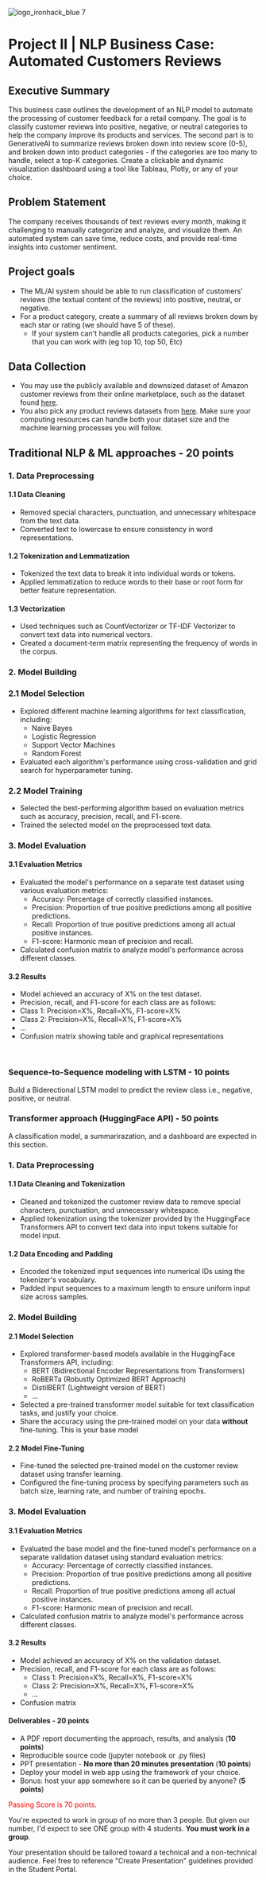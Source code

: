 ![logo_ironhack_blue 7](https://user-images.githubusercontent.com/23629340/40541063-a07a0a8a-601a-11e8-91b5-2f13e4e6b441.png)

# Project II | NLP Business Case: Automated Customers Reviews

## Executive Summary

This business case outlines the development of an NLP model to automate the processing of customer feedback for a retail company. The goal is to classify customer reviews into positive, negative, or neutral categories to help the company improve its products and services. The second part is to GenerativeAI to summarize reviews broken down into review score (0-5), and broken down into product categories - if the categories are too many to handle, select a top-K categories. Create a clickable and dynamic visualization dashboard using a tool like Tableau, Plotly, or any of your choice.

## Problem Statement

The company receives thousands of text reviews every month, making it challenging to manually categorize and analyze, and visualize them. An automated system can save time, reduce costs, and provide real-time insights into customer sentiment.


## Project goals

- The ML/AI system should be able to run classification of customers' reviews (the textual content of the reviews) into positive, neutral, or negative.
- For a product category, create a summary of all reviews broken down by each star or rating (we should have 5 of these).
  - If your system can't handle all products categories, pick a number that you can work with (eg top 10, top 50, Etc)

## Data Collection

- You may use the publicly available and downsized dataset of Amazon customer reviews from their online marketplace, such as the dataset found [here](https://www.kaggle.com/datasets/datafiniti/consumer-reviews-of-amazon-products/data).
- You also pick any product reviews datasets from [here](https://huggingface.co/datasets/amazon_us_reviews). Make sure your computing resources can handle both your dataset size and the machine learning processes you will follow. 

## Traditional NLP & ML approaches - **20 points**

### 1. Data Preprocessing

#### 1.1 Data Cleaning

- Removed special characters, punctuation, and unnecessary whitespace from the text data.
- Converted text to lowercase to ensure consistency in word representations.

#### 1.2 Tokenization and Lemmatization

- Tokenized the text data to break it into individual words or tokens.
- Applied lemmatization to reduce words to their base or root form for better feature representation.

#### 1.3 Vectorization

- Used techniques such as CountVectorizer or TF-IDF Vectorizer to convert text data into numerical vectors.
- Created a document-term matrix representing the frequency of words in the corpus.

### 2. Model Building

### 2.1 Model Selection

- Explored different machine learning algorithms for text classification, including:
  - Naive Bayes
  - Logistic Regression
  - Support Vector Machines
  - Random Forest
- Evaluated each algorithm's performance using cross-validation and grid search for hyperparameter tuning.

### 2.2 Model Training
- Selected the best-performing algorithm based on evaluation metrics such as accuracy, precision, recall, and F1-score.
- Trained the selected model on the preprocessed text data.

### 3. Model Evaluation

#### 3.1 Evaluation Metrics

- Evaluated the model's performance on a separate test dataset using various evaluation metrics:
  - Accuracy: Percentage of correctly classified instances.
  - Precision: Proportion of true positive predictions among all positive predictions.
  - Recall: Proportion of true positive predictions among all actual positive instances.
  - F1-score: Harmonic mean of precision and recall.
- Calculated confusion matrix to analyze model's performance across different classes.

#### 3.2 Results

- Model achieved an accuracy of X% on the test dataset.
 - Precision, recall, and F1-score for each class are as follows:
 - Class 1: Precision=X%, Recall=X%, F1-score=X%
 - Class 2: Precision=X%, Recall=X%, F1-score=X%
 - ...
- Confusion matrix showing table and graphical representations

<br>

### Sequence-to-Sequence modeling with LSTM - **10 points**

Build a Biderectional LSTM model to predict the review class i.e., negative, positive, or neutral.

### Transformer approach (HuggingFace API) - **50 points**

A classification model, a summarirazation, and a dashboard are expected in this section.

### 1. Data Preprocessing

#### 1.1 Data Cleaning and Tokenization

- Cleaned and tokenized the customer review data to remove special characters, punctuation, and unnecessary whitespace.
- Applied tokenization using the tokenizer provided by the HuggingFace Transformers API to convert text data into input tokens suitable for model input.

#### 1.2 Data Encoding and Padding

- Encoded the tokenized input sequences into numerical IDs using the tokenizer's vocabulary.
- Padded input sequences to a maximum length to ensure uniform input size across samples.

### 2. Model Building

#### 2.1 Model Selection 

- Explored transformer-based models available in the HuggingFace Transformers API, including:
  - BERT (Bidirectional Encoder Representations from Transformers)
  - RoBERTa (Robustly Optimized BERT Approach)
  - DistilBERT (Lightweight version of BERT)
  - ...
- Selected a pre-trained transformer model suitable for text classification tasks, and justify your choice.
- Share the accuracy using the pre-trained model on your data **without** fine-tuning. This is your base model

#### 2.2 Model Fine-Tuning

- Fine-tuned the selected pre-trained model on the customer review dataset using transfer learning.
- Configured the fine-tuning process by specifying parameters such as batch size, learning rate, and number of training epochs.

### 3. Model Evaluation

#### 3.1 Evaluation Metrics

- Evaluated the base model and the fine-tuned model's performance on a separate validation dataset using standard evaluation metrics:
  - Accuracy: Percentage of correctly classified instances.
  - Precision: Proportion of true positive predictions among all positive predictions.
  - Recall: Proportion of true positive predictions among all actual positive instances.
  - F1-score: Harmonic mean of precision and recall.
- Calculated confusion matrix to analyze model's performance across different classes.

#### 3.2 Results 

- Model achieved an accuracy of X% on the validation dataset.
- Precision, recall, and F1-score for each class are as follows:
  - Class 1: Precision=X%, Recall=X%, F1-score=X%
  - Class 2: Precision=X%, Recall=X%, F1-score=X%
  - ...
- Confusion matrix

#### Deliverables - **20 points** 

- A PDF report documenting the approach, results, and analysis (**10 points**)
- Reproducible source code (jupyter notebook or .py files)
- PPT presentation - **No more than 20 minutes presentation** (**10 points**)
- Deploy your model in web app using the framework of your choice. 
- Bonus: host your app somewhere so it can be queried by anyone? (**5 points**)


<span style="color:red; weight: bold;">Passing Score is 70 points</span>.

You're expected to work in group of no more than 3 people. But given our number, I'd expect to see ONE group with 4 students. **You must work in a group**.

Your presentation should be tailored toward a technical and a non-technical audience. Feel free to reference "Create Presentation" guidelines provided in the Student Portal.
